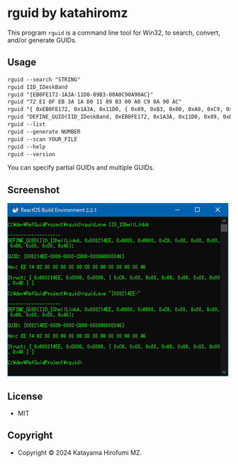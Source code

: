 # rguid by katahiromz

This program `rguid` is a command line tool for Win32, to search, convert, and/or generate GUIDs.

## Usage

```txt
rguid --search "STRING"
rguid IID_IDeskBand
rguid "{EB0FE172-1A3A-11D0-89B3-00A0C90A90AC}"
rguid "72 E1 0F EB 3A 1A D0 11 89 B3 00 A0 C9 0A 90 AC"
rguid "{ 0xEB0FE172, 0x1A3A, 0x11D0, { 0x89, 0xB3, 0x00, 0xA0, 0xC9, 0x0A, 0x90, 0xAC } }"
rguid "DEFINE_GUID(IID_IDeskBand, 0xEB0FE172, 0x1A3A, 0x11D0, 0x89, 0xB3, 0x00, 0xA0, 0xC9, 0x0A, 0x90, 0xAC);"
rguid --list
rguid --generate NUMBER
rguid --scan YOUR_FILE
rguid --help
rguid --version
```

You can specify partial GUIDs and multiple GUIDs.

## Screenshot

![image](img/screenshot.png)

## License

- MIT

## Copyright

- Copyright © 2024 Katayama Hirofumi MZ.
